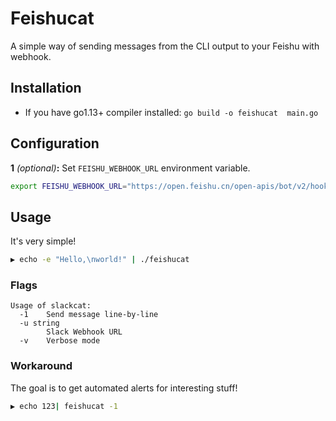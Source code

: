 # Feishucat

A simple way of sending messages from the CLI output to your Feishu with webhook.

## Installation

- If you have go1.13+ compiler installed: `go build -o feishucat  main.go`

## Configuration

**1** _(optional)_**:** Set `FEISHU_WEBHOOK_URL` environment variable.
```bash
export FEISHU_WEBHOOK_URL="https://open.feishu.cn/open-apis/bot/v2/hook/xxxxxxx"
```

## Usage

It's very simple!

```bash
▶ echo -e "Hello,\nworld!" | ./feishucat
```

### Flags

```
Usage of slackcat:
  -1    Send message line-by-line
  -u string
        Slack Webhook URL
  -v    Verbose mode
```

### Workaround

The goal is to get automated alerts for interesting stuff!

```bash
▶ echo 123| feishucat -1
```


